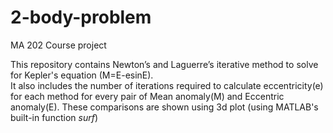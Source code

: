 # 2-body-problem
MA 202 Course project

This repository contains Newton’s and Laguerre’s iterative method to solve for Kepler's equation (M=E-esinE). <br>
It also includes the number of iterations required to calculate eccentricity(e) for each method for every pair of Mean anomaly(M) and Eccentric anomaly(E). These comparisons are shown using 3d plot (using MATLAB's built-in function _surf_)
